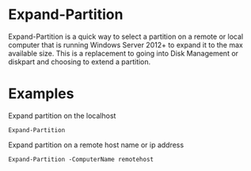 # Expand-Partition
Expand-Partition is a quick way to select a partition on a remote or local computer that is running Windows Server 2012+ to expand it to the max available size. This is a replacement to going into Disk Management or diskpart and choosing to extend a partition.

# Examples

Expand partition on the localhost
```
Expand-Partition
```

Expand partition on a remote host name or ip address
```
Expand-Partition -ComputerName remotehost
```
